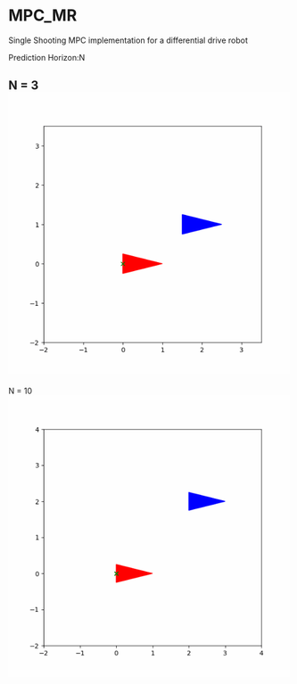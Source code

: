 # MPC_MR
 
 Single Shooting MPC implementation for a differential drive robot

Prediction Horizon:N

N = 3
![](https://github.com/dheerubhai-101/MPC_MR/blob/main/animation1671297388.5643501.gif)
-----

N = 10
![](https://github.com/dheerubhai-101/MPC_MR/blob/main/animation1671377634.2273328.gif)

